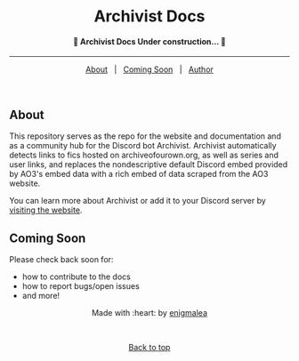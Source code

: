 
<h1 align="center">Archivist Docs</h1>
<h4 align="center"> 
	🚧  Archivist Docs Under construction...  🚧
</h4> 

<hr>

<p align="center">
  <a href="#about">About</a> &#xa0; | &#xa0;
  <a href="#coming-soon">Coming Soon</a> &#xa0; | &#xa0;
  <a href="https://github.com/enigmalea" target="_blank">Author</a>
</p>

<br>

## About ##
This repository serves as the repo for the website and documentation and as a community hub for the Discord bot Archivist. Archivist automatically detects links to fics hosted on archiveofourown.org, as well as series and user links, and replaces the nondescriptive default Discord embed provided by AO3's embed data with a rich embed of data scraped from the AO3 website.

You can learn more about Archivist or add it to your Discord server by [visiting the website](https://www.archivistbot.com).

## Coming Soon ##
Please check back soon for:
- how to contribute to the docs
- how to report bugs/open issues
- and more!


<center>Made with :heart: by <a href="https://github.com/enigmalea" target="_blank">enigmalea</a>

&#xa0;

<a href="#top">Back to top</a></center>
